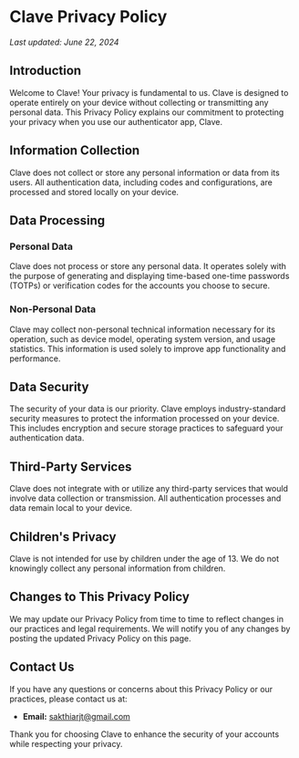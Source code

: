 # Clave Privacy Policy

_Last updated: June 22, 2024_

## Introduction

Welcome to Clave! Your privacy is fundamental to us. Clave is designed to operate entirely on your device without collecting or transmitting any personal data. This Privacy Policy explains our commitment to protecting your privacy when you use our authenticator app, Clave.

## Information Collection

Clave does not collect or store any personal information or data from its users. All authentication data, including codes and configurations, are processed and stored locally on your device.

## Data Processing

### Personal Data
Clave does not process or store any personal data. It operates solely with the purpose of generating and displaying time-based one-time passwords (TOTPs) or verification codes for the accounts you choose to secure.

### Non-Personal Data
Clave may collect non-personal technical information necessary for its operation, such as device model, operating system version, and usage statistics. This information is used solely to improve app functionality and performance.

## Data Security

The security of your data is our priority. Clave employs industry-standard security measures to protect the information processed on your device. This includes encryption and secure storage practices to safeguard your authentication data.

## Third-Party Services

Clave does not integrate with or utilize any third-party services that would involve data collection or transmission. All authentication processes and data remain local to your device.

## Children's Privacy

Clave is not intended for use by children under the age of 13. We do not knowingly collect any personal information from children.

## Changes to This Privacy Policy

We may update our Privacy Policy from time to time to reflect changes in our practices and legal requirements. We will notify you of any changes by posting the updated Privacy Policy on this page.

## Contact Us

If you have any questions or concerns about this Privacy Policy or our practices, please contact us at:

- **Email:** sakthiarjt@gmail.com

Thank you for choosing Clave to enhance the security of your accounts while respecting your privacy.

